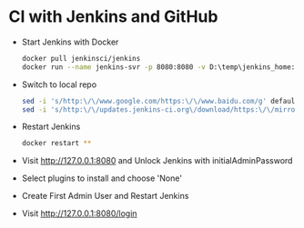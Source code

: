 # CI with Jenkins and GitHub

* Start Jenkins with Docker

  ```sh
  docker pull jenkinsci/jenkins
  docker run --name jenkins-svr -p 8080:8080 -v D:\temp\jenkins_home:/var/jenkins_home jenkinsci/jenkins
  ```

* Switch to local repo

  ```sh
  sed -i 's/http:\/\/www.google.com/https:\/\/www.baidu.com/g' default.json
  sed -i 's/http:\/\/updates.jenkins-ci.org\/download/https:\/\/mirrors.tuna.tsinghua.edu.cn\/jenkins/g' default.json
  ```

* Restart Jenkins

  ```sh
  docker restart **
  ```

* Visit http://127.0.0.1:8080 and Unlock Jenkins with initialAdminPassword
* Select plugins to install and choose 'None'
* Create First Admin User and Restart Jenkins

* Visit http://127.0.0.1:8080/login

